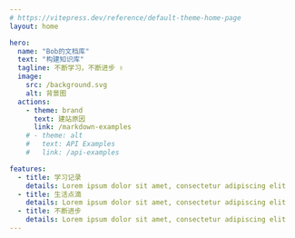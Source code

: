 ```yaml
---
# https://vitepress.dev/reference/default-theme-home-page
layout: home

hero:
  name: "Bob的文档库"
  text: "构建知识库"
  tagline: 不断学习，不断进步 ✌️
  image:
    src: /background.svg
    alt: 背景图
  actions:
    - theme: brand
      text: 建站原因
      link: /markdown-examples
    # - theme: alt
    #   text: API Examples
    #   link: /api-examples

features:
  - title: 学习记录
    details: Lorem ipsum dolor sit amet, consectetur adipiscing elit
  - title: 生活点滴
    details: Lorem ipsum dolor sit amet, consectetur adipiscing elit
  - title: 不断进步
    details: Lorem ipsum dolor sit amet, consectetur adipiscing elit
---
```


